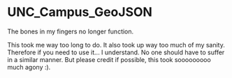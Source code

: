 # UNC_Campus_GeoJSON
The bones in my fingers no longer function. 

This took me way too long to do. It also took up way too much of my sanity. Therefore if you need to use it... I understand. No one should have to suffer in a similar manner. But please credit if possible, this took sooooooooo much agony :).
